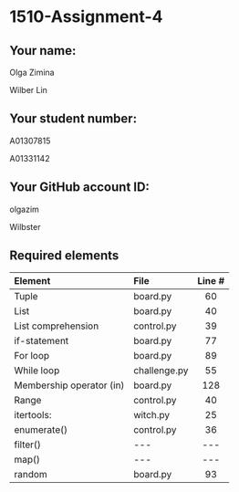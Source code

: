# 1510-Assignment-4

## Your name:
<p>Olga Zimina</p>
<p>Wilber Lin</p>

## Your student number:
<p>A01307815</p>
<p>A01331142</p>

## Your GitHub account ID:
<p>olgazim</p> 
<p>Wilbster</p>


## Required elements

| Element                   | File         | Line # |
|:--------------------------|:-------------|:------:|
| Tuple                     | board.py     |   60   |
| List                      | board.py     |   40   |
| List comprehension        | control.py   |   39   |
| if-statement              | board.py     |   77   |
| For loop                  | board.py     |   89   |
| While loop                | challenge.py |   55   |
| Membership operator (in)  | board.py     |  128   |
| Range                     | control.py   |   40   |
| itertools:                | witch.py     |   25   |
| enumerate()               | control.py   |   36   |
| filter()                  | ---          |  ---   |
| map()                     | ---          |  ---   |
| random                    | board.py     |   93   |


